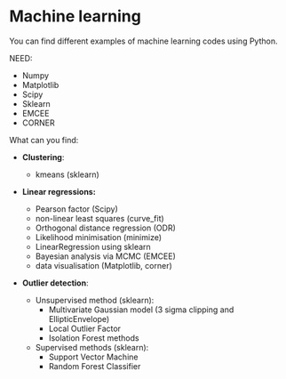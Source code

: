 # Machine learning

You can find different examples of machine learning codes using Python.


NEED:  
- Numpy  
- Matplotlib  
- Scipy  
- Sklearn  
- EMCEE
- CORNER  


What can you find:  

- **Clustering**:   
	+ kmeans (sklearn)  

- **Linear regressions:** 
	+ Pearson factor (Scipy)  
	+ non-linear least squares (curve_fit)  
	+ Orthogonal distance regression (ODR)  
	+ Likelihood minimisation (minimize)  
	+ LinearRegression using sklearn  
	+ Bayesian analysis via MCMC (EMCEE)  
	+ data visualisation (Matplotlib, corner)  

- **Outlier detection**:  
	+ Unsupervised method (sklearn):  
	     + Multivariate Gaussian model (3 sigma clipping and EllipticEnvelope)  
	     + Local Outlier Factor   
	     + Isolation Forest methods  
	+ Supervised methods (sklearn):   
	     + Support Vector Machine   
	     + Random Forest Classifier   



